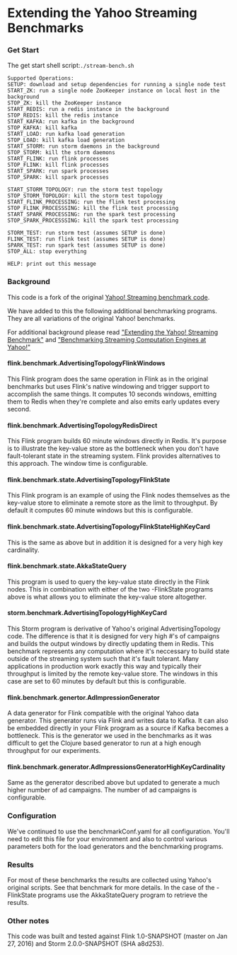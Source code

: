 
# Extending the Yahoo Streaming Benchmarks 


###  Get Start

The get start shell script:`./stream-bench.sh`

```
Supported Operations:
SETUP: download and setup dependencies for running a single node test
START_ZK: run a single node ZooKeeper instance on local host in the background
STOP_ZK: kill the ZooKeeper instance
START_REDIS: run a redis instance in the background
STOP_REDIS: kill the redis instance
START_KAFKA: run kafka in the background
STOP_KAFKA: kill kafka
START_LOAD: run kafka load generation
STOP_LOAD: kill kafka load generation
START_STORM: run storm daemons in the background
STOP_STORM: kill the storm daemons
START_FLINK: run flink processes
STOP_FLINK: kill flink processes
START_SPARK: run spark processes
STOP_SPARK: kill spark processes

START_STORM_TOPOLOGY: run the storm test topology
STOP_STORM_TOPOLOGY: kill the storm test topology
START_FLINK_PROCESSING: run the flink test processing
STOP_FLINK_PROCESSSING: kill the flink test processing
START_SPARK_PROCESSING: run the spark test processing
STOP_SPARK_PROCESSSING: kill the spark test processing

STORM_TEST: run storm test (assumes SETUP is done)
FLINK_TEST: run flink test (assumes SETUP is done)
SPARK_TEST: run spark test (assumes SETUP is done)
STOP_ALL: stop everything

HELP: print out this message
```

### Background
This code is a fork of the original [Yahoo! Streaming benchmark code](https://github.com/yahoo/streaming-benchmarks).

We have added to this the following additional benchmarking programs. They are all variations of the original Yahoo! benchmarks.

For additional background please read ["Extending the Yahoo! Streaming Benchmark"](http://data-artisans.com/extending-the-yahoo-streaming-benchmark/) and ["Benchmarking Streaming Computation Engines at Yahoo!"](http://yahooeng.tumblr.com/post/135321837876/benchmarking-streaming-computation-engines-at)


#### flink.benchmark.AdvertisingTopologyFlinkWindows
This Flink program does the same operation in Flink as in the original benchmarks but uses Flink's native windowing and trigger support to accomplish the same things.  It computes 10 seconds windows, emitting them to Redis when they're complete and also emits early updates every second.

#### flink.benchmark.AdvertisingTopologyRedisDirect
This Flink program builds 60 minute windows directly in Redis.  It's purpose is to illustrate the key-value store as the bottleneck when you don't have fault-tolerant state in the streaming system.  Flink provides alternatives to this approach.  The window time is configurable.

#### flink.benchmark.state.AdvertisingTopologyFlinkState
This Flink program is an example of using the Flink nodes themselves as the key-value store to eliminate a remote store as the limit to throughput.  By default it computes 60 minute windows but this is configurable.

#### flink.benchmark.state.AdvertisingTopologyFlinkStateHighKeyCard
This is the same as above but in addition it is designed for a very high key cardinality.

#### flink.benchmark.state.AkkaStateQuery
This program is used to query the key-value state directly in the Flink nodes.  This in combination with either of the two -FlinkState programs above is what allows you to eliminate the key-value store altogether.

#### storm.benchmark.AdvertisingTopologyHighKeyCard
This Storm program is derivative of Yahoo's original AdvertisingTopology code.  The difference is that it is designed for very high #'s of campaigns and builds the output windows by directly updating them in Redis.  This benchmark represents any computation where it's neccessary to build state outside of the streaming system such that it's fault tolerant.  Many applications in production work exactly this way and typically their throughput is limited by the remote key-value store.  The windows in this case are set to 60 minutes by default but this is configurable.

#### flink.benchmark.genertor.AdImpressionGenerator
A data generator for Flink compatible with the original Yahoo data generator.  This generator runs via Flink and writes data to Kafka.  It can also be embedded directly in your Flink program as a source if Kafka becomes a bottleneck.  This is the generator we used in the benchmarks as it was difficult to get the Clojure based generator to run at a high enough throughput for our experiments.

#### flink.benchmark.generator.AdImpressionsGeneratorHighKeyCardinality
Same as the generator described above but updated to generate a much higher number of ad campaigns.  The number of ad campaigns is configurable.


### Configuration
We've continued to use the benchmarkConf.yaml for all configuration.  You'll need to edit this file for your environment and also to control various parameters both for the load generators and the benchmarking programs.

### Results
For most of these benchmarks the results are collected using Yahoo's original scripts.  See that benchmark for more details.  In the case of the -FlinkState programs use the AkkaStateQuery program to retrieve the results.

### Other notes
This code was built and tested against Flink 1.0-SNAPSHOT (master on Jan 27, 2016) and Storm 2.0.0-SNAPSHOT (SHA a8d253). 

